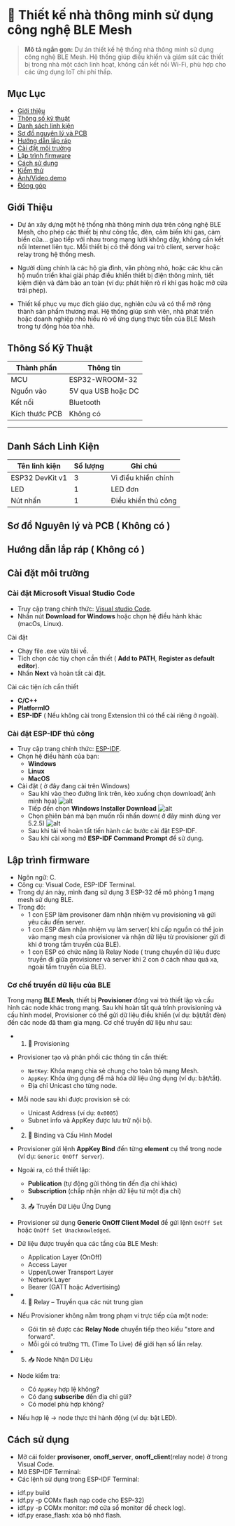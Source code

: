 # 🔌 Thiết kế nhà thông minh sử dụng công nghệ BLE Mesh

> **Mô tả ngắn gọn:** Dự án thiết kế hệ thống nhà thông minh sử dụng công nghệ BLE Mesh. Hệ thống giúp điều khiển và giám sát các thiết bị trong nhà một cách linh hoạt, không cần kết nối Wi-Fi, phù hợp cho các ứng dụng IoT chi phí thấp.

## Mục Lục
- [Giới thiệu](#giới-thiệu)
- [Thông số kỹ thuật](#thông-số-kỹ-thuật)
- [Danh sách linh kiện](#danh-sách-linh-kiện)
- [Sơ đồ nguyên lý và PCB](#sơ-đồ-nguyên-lý-và-pcb)
- [Hướng dẫn lắp ráp](#hướng-dẫn-lắp-ráp)
- [Cài đặt môi trường](#cài-đặt-môi-trường)
- [Lập trình firmware](#lập-trình-firmware)
- [Cách sử dụng](#cách-sử-dụng)
- [Kiểm thử](#kiểm-thử)
- [Ảnh/Video demo](#ảnhvideo-demo)
- [Đóng góp](#đóng-góp)

## Giới Thiệu

- Dự án xây dựng một hệ thống nhà thông minh dựa trên công nghệ BLE Mesh, cho phép các thiết bị như công tắc, đèn, cảm biến khí gas, cảm biến cửa... giao tiếp với nhau trong mạng lưới không dây, không cần kết nối Internet liên tục. Mỗi thiết bị có thể đóng vai trò client, server hoặc relay trong hệ thống mesh.

- Người dùng chính là các hộ gia đình, văn phòng nhỏ, hoặc các khu căn hộ muốn triển khai giải pháp điều khiển thiết bị điện thông minh, tiết kiệm điện và đảm bảo an toàn (ví dụ: phát hiện rò rỉ khí gas hoặc mở cửa trái phép).

- Thiết kế phục vụ mục đích giáo dục, nghiên cứu và có thể mở rộng thành sản phẩm thương mại. Hệ thống giúp sinh viên, nhà phát triển hoặc doanh nghiệp nhỏ hiểu rõ về ứng dụng thực tiễn của BLE Mesh trong tự động hóa tòa nhà.

## Thông Số Kỹ Thuật

| Thành phần     | Thông tin               |
|----------------|-------------------------|
| MCU            | ESP32-WROOM-32          |
| Nguồn vào      | 5V qua USB hoặc DC      |
| Kết nối        | Bluetooth               |
| Kích thước PCB | Không có                |

---

## Danh Sách Linh Kiện

| Tên linh kiện             | Số lượng | Ghi chú                    |
|---------------------------|----------|----------------------------|
| ESP32 DevKit v1           | 3        | Vi điều khiển chính        |
| LED                       | 1        | LED đơn                    |
| Nút nhấn                  | 1        | Điều khiển thủ công        |

## Sơ đồ Nguyên lý và PCB ( Không có )

## Hướng dẫn lắp ráp ( Không có )

##  Cài đặt môi trường
### Cài đặt Microsoft Visual Studio Code 
- Truy cập trang chính thức: [Visual studio Code](https://code.visualstudio.com/).
- Nhấn nút **Download for Windows** hoặc chọn hệ điều hành khác (macOs, Linux).
		
Cài đặt 
- Chạy file .exe vừa tải về.
- Tích chọn các tùy chọn cần thiết ( **Add to PATH**, **Register as default editor**).
- Nhấn **Next** và hoàn tất cài đặt.
		
Cài các tiện ích cần thiết
- **C/C++**
- **PlatformIO**
- **ESP-IDF** ( Nếu không cài trong Extension thì có thể cài riêng ở ngoài).
### Cài đặt ESP-IDF thủ công
- Truy cập trang chính thức: [ESP-IDF](https://docs.espressif.com/projects/esp-idf/en/latest/esp32/get-started/index.html).
- Chọn hệ điều hành của bạn:
	- **Windows**
	- **Linux**
	- **MacOS**
- Cài đặt ( ở đây đang cài trên Windows)
	- Sau khi vào theo đường link trên, kéo xuống chọn download( ảnh minh họa)
![alt](anh_1.PNG)
	- Tiếp đến chọn **Windows Installer Download**
![alt](anh_2.PNG)
	- Chọn phiên bản mà bạn muốn rồi nhấn down( ở đây mình dùng ver 5.2.5)
![alt](anh_3.PNG)
	- Sau khi tải về hoàn tất tiến hành các bước cài đặt ESP-IDF.
	- Sau khi cài xong mở **ESP-IDF Command Prompt** để sử dụng.

## Lập trình firmware

- Ngôn ngữ: C.
- Công cụ: Visual Code, ESP-IDF Terminal.
- Trong dự án này, mình đang sử dụng 3 ESP-32 để mô phỏng 1 mạng mesh sử dụng BLE. 
- Trong đó:
	- 1 con ESP làm provisoner đảm nhận nhiệm vụ provisioning và gửi yêu cầu đến server. 
	- 1 con ESP đảm nhận nhiệm vụ làm server( khi cấp nguồn có thể join vào mạng mesh của provisioner và nhận dữ liệu từ provisioner gửi đi khi ở trong tầm truyền của BLE).
	- 1 con ESP có chức năng là Relay Node ( trung chuyển dữ liệu được truyền đi giữa provisioner và server khi 2 con ở cách nhau quá xa, ngoài tầm truyền của BLE).

### Cơ chế truyền dữ liệu của BLE
Trong mạng **BLE Mesh**, thiết bị **Provisioner** đóng vai trò thiết lập và cấu hình các node khác trong mạng. Sau khi hoàn tất quá trình provisioning và cấu hình model, Provisioner có thể gửi dữ liệu điều khiển (ví dụ: bật/tắt đèn) đến các node đã tham gia mạng. Cơ chế truyền dữ liệu như sau:

- 1. 🔐 Provisioning
- Provisioner tạo và phân phối các thông tin cần thiết:
  - `NetKey`: Khóa mạng chia sẻ chung cho toàn bộ mạng Mesh.
  - `AppKey`: Khóa ứng dụng để mã hóa dữ liệu ứng dụng (ví dụ: bật/tắt).
  - Địa chỉ Unicast cho từng node.
- Mỗi node sau khi được provision sẽ có:
  - Unicast Address (ví dụ: `0x0005`)
  - Subnet info và AppKey được lưu trữ nội bộ.

- 2. 🧠 Binding và Cấu Hình Model
- Provisioner gửi lệnh **AppKey Bind** đến từng **element** cụ thể trong node (ví dụ: `Generic OnOff Server`).
- Ngoài ra, có thể thiết lập:
  - **Publication** (tự động gửi thông tin đến địa chỉ khác)
  - **Subscription** (chấp nhận nhận dữ liệu từ một địa chỉ)

- 3. 📤 Truyền Dữ Liệu Ứng Dụng
- Provisioner sử dụng **Generic OnOff Client Model** để gửi lệnh `OnOff Set` hoặc `OnOff Set Unacknowledged`.
- Dữ liệu được truyền qua các tầng của BLE Mesh:
  - Application Layer (OnOff)
  - Access Layer
  - Upper/Lower Transport Layer
  - Network Layer
  - Bearer (GATT hoặc Advertising)

- 4. 📡 Relay – Truyền qua các nút trung gian
- Nếu Provisioner không nằm trong phạm vi trực tiếp của một node:
  - Gói tin sẽ được các **Relay Node** chuyển tiếp theo kiểu "store and forward".
  - Mỗi gói có trường `TTL` (Time To Live) để giới hạn số lần relay.

- 5. 📥 Node Nhận Dữ Liệu
- Node kiểm tra:
  - Có `AppKey` hợp lệ không?
  - Có đang **subscribe** đến địa chỉ gửi?
  - Có model phù hợp không?
- Nếu hợp lệ → node thực thi hành động (ví dụ: bật LED).

	
## Cách sử dụng
- Mở cái folder **provisoner**, **onoff_server**, **onoff_client**(relay node) ở trong Visual Code.
- Mở ESP-IDF Terminal:
- Các lệnh sử dụng trong ESP-IDF Terminal:
+ idf.py build
+ idf.py -p COMx flash nạp code cho ESP-32)
+ idf.py -p COMx monitor: mở cửa sổ monitor để check log).
+ idf.py erase_flash: xóa bộ nhớ flash.
		
		

